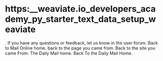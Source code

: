 # https:\_\_weaviate.io_developers_academy_py_starter_text_data_setup_weaviate

. If you have any questions or feedback, let us know in the user forum. Back to Mail Online home. back to the page you came from.  Back to the site you came From.  The Daily Mail home. Back To the Daily Mail Home.
